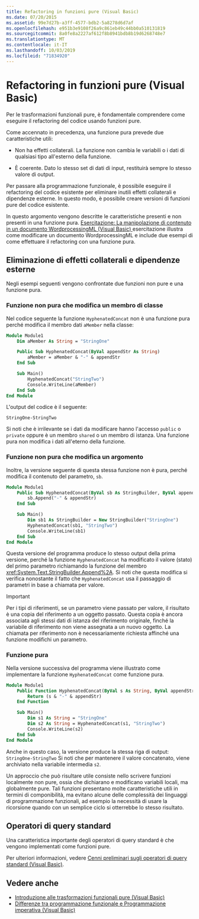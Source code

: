 ```yaml
---
title: Refactoring in funzioni pure (Visual Basic)
ms.date: 07/20/2015
ms.assetid: 99e7d27b-a3ff-4577-bdb2-5a8278d6d7af
ms.openlocfilehash: e951b3e9108f26a9c861eb49c44bb0a510131819
ms.sourcegitcommit: 8a0fe8a2227af612f8b8941bdb8b19d6268748e7
ms.translationtype: MT
ms.contentlocale: it-IT
ms.lasthandoff: 10/03/2019
ms.locfileid: "71834920"
---
```

# <a name="refactoring-into-pure-functions-visual-basic"></a>Refactoring in funzioni pure (Visual Basic)

Per le trasformazioni funzionali pure, è fondamentale comprendere come eseguire il refactoring del codice usando funzioni pure.

Come accennato in precedenza, una funzione pura prevede due caratteristiche utili:

- Non ha effetti collaterali. La funzione non cambia le variabili o i dati di qualsiasi tipo all'esterno della funzione.

- È coerente. Dato lo stesso set di dati di input, restituirà sempre lo stesso valore di output.

 Per passare alla programmazione funzionale, è possibile eseguire il refactoring del codice esistente per eliminare inutili effetti collaterali e dipendenze esterne. In questo modo, è possibile creare versioni di funzioni pure del codice esistente.

In questo argomento vengono descritte le caratteristiche presenti e non presenti in una funzione pura. [Esercitazione: La manipolazione di contenuto in un documento WordprocessingML (Visual Basic) ](../../../../visual-basic/programming-guide/concepts/linq/tutorial-manipulating-content-in-a-wordprocessingml-document.md) esercitazione illustra come modificare un documento WordprocessingML e include due esempi di come effettuare il refactoring con una funzione pura.

## <a name="eliminating-side-effects-and-external-dependencies"></a>Eliminazione di effetti collaterali e dipendenze esterne

Negli esempi seguenti vengono confrontate due funzioni non pure e una funzione pura.

### <a name="non-pure-function-that-changes-a-class-member"></a>Funzione non pura che modifica un membro di classe

Nel codice seguente la funzione `HyphenatedConcat` non è una funzione pura perché modifica il membro dati `aMember` nella classe:

```vb
Module Module1
    Dim aMember As String = "StringOne"

    Public Sub HyphenatedConcat(ByVal appendStr As String)
        aMember = aMember & "-" & appendStr
    End Sub

    Sub Main()
        HyphenatedConcat("StringTwo")
        Console.WriteLine(aMember)
    End Sub
End Module
```

L'output del codice è il seguente:

```console
StringOne-StringTwo
```

Si noti che è irrilevante se i dati da modificare hanno l'accesso `public` o `private` oppure è un membro `shared` o un membro di istanza. Una funzione pura non modifica i dati all'eterno della funzione.

### <a name="non-pure-function-that-changes-an-argument"></a>Funzione non pura che modifica un argomento

Inoltre, la versione seguente di questa stessa funzione non è pura, perché modifica il contenuto del parametro, `sb`.

```vb
Module Module1
    Public Sub HyphenatedConcat(ByVal sb As StringBuilder, ByVal appendStr As String)
        sb.Append("-" & appendStr)
    End Sub

    Sub Main()
        Dim sb1 As StringBuilder = New StringBuilder("StringOne")
        HyphenatedConcat(sb1, "StringTwo")
        Console.WriteLine(sb1)
    End Sub
End Module
```

Questa versione del programma produce lo stesso output della prima versione, perché la funzione `HyphenatedConcat` ha modificato il valore (stato) del primo parametro richiamando la funzione del membro <xref:System.Text.StringBuilder.Append%2A>. Si noti che questa modifica si verifica nonostante il fatto che `HyphenatedConcat` usa il passaggio di parametri in base a chiamata per valore.

> [!IMPORTANT]
> Per i tipi di riferimenti, se un parametro viene passato per valore, il risultato è una copia del riferimento a un oggetto passato. Questa copia è ancora associata agli stessi dati di istanza del riferimento originale, finché la variabile di riferimento non viene assegnata a un nuovo oggetto. La chiamata per riferimento non è necessariamente richiesta affinché una funzione modifichi un parametro.

### <a name="pure-function"></a>Funzione pura

Nella versione successiva del programma viene illustrato come implementare la funzione `HyphenatedConcat` come funzione pura.

```vb
Module Module1
    Public Function HyphenatedConcat(ByVal s As String, ByVal appendStr As String) As String
        Return (s & "-" & appendStr)
    End Function

    Sub Main()
        Dim s1 As String = "StringOne"
        Dim s2 As String = HyphenatedConcat(s1, "StringTwo")
        Console.WriteLine(s2)
    End Sub
End Module
```

Anche in questo caso, la versione produce la stessa riga di output: `StringOne-StringTwo` Si noti che per mantenere il valore concatenato, viene archiviato nella variabile intermedia `s2`.

Un approccio che può risultare utile consiste nello scrivere funzioni localmente non pure, ossia che dichiarano e modificano variabili locali, ma globalmente pure. Tali funzioni presentano molte caratteristiche utili in termini di componibilità, ma evitano alcune delle complessità dei linguaggi di programmazione funzionali, ad esempio la necessità di usare la ricorsione quando con un semplice ciclo si otterrebbe lo stesso risultato.

## <a name="standard-query-operators"></a>Operatori di query standard

Una caratteristica importante degli operatori di query standard è che vengono implementati come funzioni pure.

Per ulteriori informazioni, vedere [Cenni preliminari sugli operatori di query standard (Visual Basic)](../../../../visual-basic/programming-guide/concepts/linq/standard-query-operators-overview.md).

## <a name="see-also"></a>Vedere anche

- [Introduzione alle trasformazioni funzionali pure (Visual Basic)](../../../../visual-basic/programming-guide/concepts/linq/introduction-to-pure-functional-transformations.md)
- [Differenze tra programmazione funzionale e Programmazione imperativa (Visual Basic) ](../../../../visual-basic/programming-guide/concepts/linq/functional-programming-vs-imperative-programming.md)
